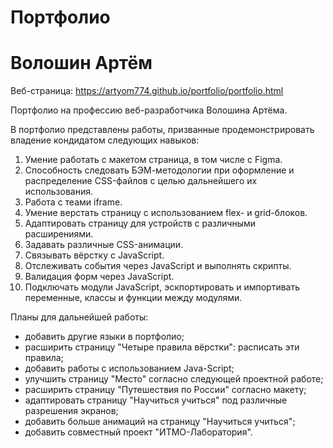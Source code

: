 # Портфолио
# Волошин Артём

Веб-страница:
https://artyom774.github.io/portfolio/portfolio.html

Портфолио на профессию веб-разработчика Волошина Артёма.

В портфолио представлены работы, призванные продемонстрировать владение кондидатом следующих навыков:
1. Умение работать с макетом страница, в том числе с Figma.
2. Способность следовать БЭМ-методологии при оформление и распределение CSS-файлов с целью дальнейшего их использования.
3. Работа с теами iframe.
4. Умение верстать страницу с использованием flex- и grid-блоков.
5. Адаптировать страницу для устройств с различными расширениями.
6. Задавать различные CSS-анимации.
7. Связывать вёрстку с JavaScript.
8. Отслеживать события через JavaScript и выполнять скрипты.
9. Валидация форм через JavaScript.
10. Подключать модули JavaScript, эскпортировать и импортивать переменные, классы и функции между модулями.

Планы для дальнейшей работы:
* добавить другие языки в портфолио;
* расширить страницу "Четыре правила вёрстки": расписать эти правила;
* добавить работы с использованием Java-Script;
* улучшить страницу "Место" согласно следующей проектной работе;
* расширить страницу "Путешествия по России" согласно макету;
* адаптировать страницу "Научиться учиться" под различные разрешения экранов;
* добавить больше анимаций на страницу "Научиться учиться";
* добавить совместный проект "ИТМО-Лаборатория".